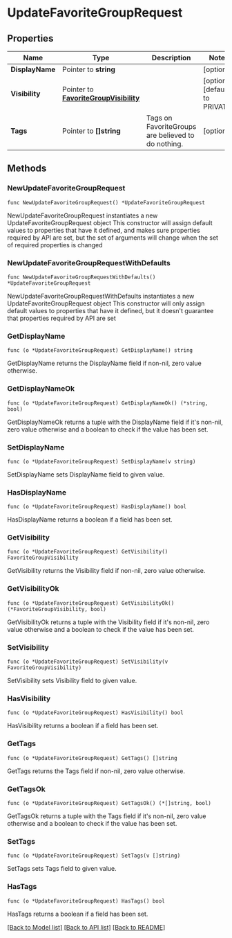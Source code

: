 # UpdateFavoriteGroupRequest

## Properties

Name | Type | Description | Notes
------------ | ------------- | ------------- | -------------
**DisplayName** | Pointer to **string** |  | [optional] 
**Visibility** | Pointer to [**FavoriteGroupVisibility**](FavoriteGroupVisibility.md) |  | [optional] [default to PRIVATE]
**Tags** | Pointer to **[]string** | Tags on FavoriteGroups are believed to do nothing. | [optional] 

## Methods

### NewUpdateFavoriteGroupRequest

`func NewUpdateFavoriteGroupRequest() *UpdateFavoriteGroupRequest`

NewUpdateFavoriteGroupRequest instantiates a new UpdateFavoriteGroupRequest object
This constructor will assign default values to properties that have it defined,
and makes sure properties required by API are set, but the set of arguments
will change when the set of required properties is changed

### NewUpdateFavoriteGroupRequestWithDefaults

`func NewUpdateFavoriteGroupRequestWithDefaults() *UpdateFavoriteGroupRequest`

NewUpdateFavoriteGroupRequestWithDefaults instantiates a new UpdateFavoriteGroupRequest object
This constructor will only assign default values to properties that have it defined,
but it doesn't guarantee that properties required by API are set

### GetDisplayName

`func (o *UpdateFavoriteGroupRequest) GetDisplayName() string`

GetDisplayName returns the DisplayName field if non-nil, zero value otherwise.

### GetDisplayNameOk

`func (o *UpdateFavoriteGroupRequest) GetDisplayNameOk() (*string, bool)`

GetDisplayNameOk returns a tuple with the DisplayName field if it's non-nil, zero value otherwise
and a boolean to check if the value has been set.

### SetDisplayName

`func (o *UpdateFavoriteGroupRequest) SetDisplayName(v string)`

SetDisplayName sets DisplayName field to given value.

### HasDisplayName

`func (o *UpdateFavoriteGroupRequest) HasDisplayName() bool`

HasDisplayName returns a boolean if a field has been set.

### GetVisibility

`func (o *UpdateFavoriteGroupRequest) GetVisibility() FavoriteGroupVisibility`

GetVisibility returns the Visibility field if non-nil, zero value otherwise.

### GetVisibilityOk

`func (o *UpdateFavoriteGroupRequest) GetVisibilityOk() (*FavoriteGroupVisibility, bool)`

GetVisibilityOk returns a tuple with the Visibility field if it's non-nil, zero value otherwise
and a boolean to check if the value has been set.

### SetVisibility

`func (o *UpdateFavoriteGroupRequest) SetVisibility(v FavoriteGroupVisibility)`

SetVisibility sets Visibility field to given value.

### HasVisibility

`func (o *UpdateFavoriteGroupRequest) HasVisibility() bool`

HasVisibility returns a boolean if a field has been set.

### GetTags

`func (o *UpdateFavoriteGroupRequest) GetTags() []string`

GetTags returns the Tags field if non-nil, zero value otherwise.

### GetTagsOk

`func (o *UpdateFavoriteGroupRequest) GetTagsOk() (*[]string, bool)`

GetTagsOk returns a tuple with the Tags field if it's non-nil, zero value otherwise
and a boolean to check if the value has been set.

### SetTags

`func (o *UpdateFavoriteGroupRequest) SetTags(v []string)`

SetTags sets Tags field to given value.

### HasTags

`func (o *UpdateFavoriteGroupRequest) HasTags() bool`

HasTags returns a boolean if a field has been set.


[[Back to Model list]](../README.md#documentation-for-models) [[Back to API list]](../README.md#documentation-for-api-endpoints) [[Back to README]](../README.md)


